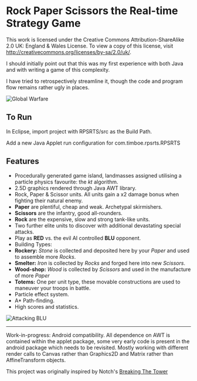 # Rock Paper Scissors the Real-time Strategy Game #

This work is licensed under the Creative Commons Attribution-ShareAlike 2.0 UK: England & Wales License. To view a copy of this license, visit http://creativecommons.org/licenses/by-sa/2.0/uk/.

I should initially point out that this was my first experience with both Java and with writing a game of this complexity. 

I have tried to retrospectively streamline it, though the code and program flow remains rather ugly in places.

![Global Warfare][1]

## To Run ##

In Eclipse, import project with RPSRTS/src as the Build Path.

Add a new Java Applet run configuration for com.timboe.rpsrts.RPSRTS

## Features ##

 - Procedurally generated game island, landmasses assigned utilising a particle physics favourite: the *kt* algorithm.
 - 2.5D graphics rendered through Java AWT library. 
 - Rock, Paper & Scissor units. All units gain a x2 damage bonus when fighting their natural enemy.
  - **Paper** are plentiful, cheap and weak. Archetypal skirmishers. 
  - **Scissors** are the infantry, good all-rounders.
  - **Rock** are the expensive, slow and strong tank-like units. 
 - Two further elite units to discover with additional devastating special attacks.
 - Play as **RED** vs. the evil AI controlled **BLU** opponent.
 - Building Types:
  - **Rockery:** *Stone* is collected and deposited here by your *Paper* and used to assemble more *Rocks*.
  - **Smelter:** *Iron* is collected by *Rocks* and forged here into new *Scissors*.
  - **Wood-shop:** *Wood* is collected by *Scissors* and used in the manufacture of more *Paper* 
  - **Totems:** One per unit type, these movable constructions are used to maneuver your troops in battle.
 - Particle effect system.
 - A* Path-finding.
 - High scores and statistics.

![Attacking BLU][2]

----------

Work-in-progress: Android compatibility. All dependence on AWT is contained within the applet package, some very early code is present in the android package which needs to be revisited. Mostly working with different render calls to Canvas rather than Graphics2D and Matrix rather than AffineTransform objects.

This project was originally inspired by Notch's [Breaking The Tower][3]

  [1]: http://tim-martin.co.uk/images/rpsrts/rpsrts_demo_01.png
  [2]: http://tim-martin.co.uk/images/rpsrts/rpsrts_demo_02.png
  [3]: http://www.mojang.com/notch/ld12/breaking/